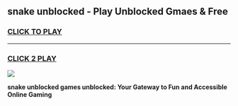 
## snake unblocked - Play Unblocked Gmaes & Free
<h3>
<a href="https://news.freeplayer.one?title=snake_unblocked&ref=16F">CLICK TO PLAY</a></h3>
<hr>

<h3>
<a href="https://news.freeplayer.one?title=snake_unblocked&ref=16F">CLICK 2 PLAY</a>
  
</h3>

<a href="https://news.freeplayer.one?title=snake_unblocked&ref=16F/"><img src="https://clearcache.store/games.png"></a>


**snake unblocked games unblocked: Your Gateway to Fun and Accessible Online Gaming**
